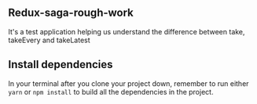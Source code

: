## Redux-saga-rough-work

It's a test application helping us understand the difference between take, takeEvery and takeLatest

## Install dependencies

In your terminal after you clone your project down, remember to run either `yarn` or `npm install` to build all the dependencies in the project.
